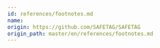 ```yaml
---
id: references/footnotes.md
name: 
origin: https://github.com/SAFETAG/SAFETAG
origin_path: master/en/references/footnotes.md
---
```


<!-- Notes -->

[^external_funding_and_reporting]: Usually when working with an external funder an engagement report, free of sensitive data about the host organization, will be created for submission the funder. The contents of this report should be clearly outlined and agreed to during the assessment plan stage.

<!-- Penetration/Security/Risk Testing Standards / Guides -->

[^NIST_SP_800-115]: [NIST SP 800-115, Technical Guide to Information Security Testing and Assessment](http://csrc.nist.gov/publications/nistpubs/800-115/SP800-115.pdf)

[^pen_testing_systematic]: [Penetration Testing - A Systematic Approach](http://www.infosecwriters.com/text_resources/pdf/PenTest_MSaindane.pdf)

[^NIST_SP_800-115_planning]: [NIST SP 800-115, Technical Guide to Information Security Testing and Assessment - Planning Methodology](http://csrc.nist.gov/publications/nistpubs/800-115/SP800-115.pdf#page=13)

[^NIST_SP_800-115_assessment_plan]: [NIST SP 800-115, Technical Guide to Information Security Testing and Assessment](http://csrc.nist.gov/publications/nistpubs/800-115/SP800-115.pdf#page=51)

[^NIST_SP_800-115-Section_7.1]: [NIST SP 800-115, Technical Guide to Information Security Testing and Assessment. Section 7.1 Coordination](http://csrc.nist.gov/publications/nistpubs/800-115/SP800-115.pdf#page=55)

[^NIST_SP_800-115_targeting]: [NIST SP 800-115, Technical Guide to Information Security Testing and Assessment](http://csrc.nist.gov/publications/nistpubs/800-115/SP800-115.pdf#page=40)

[^NIST_SP_800-115-travel_prep]: ["Traveling teams should maintain a flyaway kit that includes systems, images, additional tools, cables, projectors, and other equipment that a team may need when performing testing at other locations."](http://csrc.nist.gov/publications/nistpubs/800-115/SP800-115.pdf#page=50)

[^pets_pre-engagement_location]: [Determining Audit Location - The Penetration Testing Execution Standard: Pre-Engagement Guidelines](http://www.pentest-standard.org/index.php/Pre-engagement#Locations)

[^pets_emergency_contact_info]: [Emergency Contact and Incidents - The Penetration Testing Execution Standard: Pre-Engagement Guidelines](http://www.pentest-standard.org/index.php/Pre-engagement#Emergency_Contact_Information)

[^interaction_security_risk_management]: [Security Risk Management: NGO Approach - InterAction Security Unit](https://www.scribd.com/doc/156488867/Srm)

[^workbook_on_security]: [Workbook on Security: Practical Steps for Human Rights Defenders at Risk](http://frontlinedefenders.org/files/workbook_eng.pdf)

[^OSSTMM_wireless_security_testing]: [Open Source Security Testing Methodology Manual (OSSTMM) p. 140.](http://www.isecom.org/research/osstmm.html)

<!-- Threat Modeling -->

[^shostack_anchoring]:  See: "Threat Modeling: Designing for Security" by Adam Shostack, p. 298. 

[^NIST_SP_800_115_soc_eng_hostile]: ["Individual targeting can lead to embarrassment for those individuals if testers successfully elicit information or gain access. It is important that the results of social engineering testing are used to improve the security of the organization and not to single out individuals."](http://csrc.nist.gov/publications/nistpubs/800-115/SP800-115.pdf)

[^GPR_8_Likelihood]: ["Likelihood: Chapter 2.7 p. 47 - Operational Security Management in Violent Environments"](http://www.odihpn.org/download/gpr_8_revised2pdf#page=38)

[^GPR_8_impacts]: ["Impacts: Chapter 2.7 p. 46 - Operational Security Management in Violent Environments"](http://www.odihpn.org/download/gpr_8_revised2pdf#page=38)

<!-- Facilitation -->

[^psych_sec_training]: [The Psychological Underpinnings of Security Training - Craig Higson-Smith](https://www.level-up.cc/resources-for-trainers/holistic/psychological-underpinnings-security-training)

[^event_planning_input]: [Event Planning Inputs - Level-Up](https://www.level-up.cc/leading-trainings/event-planning)

[^integratedsecurity_prep_tips]: [Integrated Security Facilitator Preparation Tips](http://integratedsecuritymanual.org/sites/default/files/integratedsecurity_themanual_1.pdf#page=25)

[^integrated_security_manual]: [Integrated security: The Manual](http://integratedsecuritymanual.org/download-this-manual)

<!-- Censorship Measurement -->

[^herdict_explore]: [Herdict "At-A-Glance" web-blockage dashboard](http://herdict.org/explore/indephth)

<!-- ONI -->

[^ONI_country]: [Open Network Initiative - Country Reports](https://opennet.net/research/profiles)

[^ONI_regional]: [Open Network Inititiative - Regional Overviews](https://opennet.net/research/regions)

[^alkasir]: [A Cyber-Censorship Map automatically plotted based on the data collected from the database that is updated through usage patterns of alkasir software.](https://alkasir.com/map)

[^transparency]: [Who publishes Transparency Reports?](http://jameslosey.com/post/98162645081/who-publishes-transparency-reports-here-is-an)

[^alexa]: [The top 500 sites in each country or territory.](http://www.alexa.com/topsites/countries)

<!-- Country Infrastructure info -->

[^cia_factbook]: [CIA fact-book](https://www.cia.gov/library/publications/the-world-factbook/)

[^cia_factbook_internet-users]: [CIA fact-book country comparison of number of users within a country that access the Internet](https://www.cia.gov/library/publications/the-world-factbook/fields/2153.html)

[^cia_factbook_broadcast-media]: [CIA fact-book country comparison of the approximate number of public and private TV and radio stations in a country](https://www.cia.gov/library/publications/the-world-factbook/fields/2213.html)

[^cia_factbook_telephone-system]: [CIA fact-book country comparison of the telephone system with details on the domestic and international components.](https://www.cia.gov/library/publications/the-world-factbook/fields/2124.html)

[^WTICT_indicators]: [World Telecommunication/ICT Indicators database 2014](http://www.itu.int/en/ITU-D/Statistics/Pages/publications/wtid.aspx)


<!-- Media / Speech Freedom Threats -->

[^threatened_voices]: [Threatened Voices: Tracking suppression of online free speech.](http://threatened.globalvoicesonline.org/)

[^media_sustainability_index]: [IREX’s Media Sustainability Index (MSI) provides in-depth analyses of the conditions for independent media in 80 countries across the world.](http://www.irex.org/project/media-sustainability-index-msi)

[^freedom_on_the_net]: [Freedom House's "Freedom on the Net" index, assessing the degree of internet and digital media freedom around the world.](http://www.freedomhouse.org/report-types/freedom-net)

[^freedom_of_the_press]: [Freedom House's "Freedom of the Press" index assess' global media freedom.](http://www.freedomhouse.org/report-types/freedom-press)

[^article_19_by_country]: [ARTICLE 19 freedom of expression and freedom of information news by region.](http://www.article19.org/pages/en/where-we-work.html)

[^OSF_digital_media]: [Open Society Foundation - Mapping digital media](http://www.opensocietyfoundations.org/projects/mapping-digital-media)

[^press_freedom_index]: [Press Freedom Index (RSF)](https://en.rsf.org/press-freedom-index.html)

[^press_freedom_index_methodology]: [Press Freedom Index Methodology (RSF)](http://rsf.org/index2014/data/2014_wpfi_methodology.pdf)


<!-- Human Rights and Governance-->

[^freedom_in_the_world]: [Freedom House's "Freedom in the World" index is the standard-setting comparative assessment of global political rights and civil liberties.](http://www.freedomhouse.org/report-types/freedom-world)

[^corruptions_perception_index]: [Corruption  Perception  Index](http://www.transparency.org/cpi2013/results/)

[^Amnesty_regional_news]: [Amnesty International regional news on human rights](https://www.amnesty.org/en/news/regional)

[^HRW_regional_work]: [Human Rights Watch - Browse by Region](http://www.hrw.org/regions)

<!-- Surveillance and Censorship -->

[^pi_country_reports]: [Privacy International's in-depth country reports and submissions to the United Nations.](https://www.privacyinternational.org/resources/reports)

[^surveillance_whos_who]: [Surveillance Who's Who exposes the government agencies that attended ISS World surveillance trade shows between 2006 and 2011.](https://www.privacyinternational.org/resources/surveillance-whos-who)

[^ISC_country_reports]: [The ISC Project completes evaluations of information security threats in a broad range of countries. The resulting comprehensive written assessments describe each country’s digital security situation through consideration of four main categories: online surveillance, online attacks, online censorship, and user profile/access.](https://iscproject.org/country-assessments/)


<!-- Security Risks -->

[^EISF_Alerts]: [EISF distributes frequent analysis and summaries of issues relevant to humanitarian security risk management.](http://www.eisf.eu/alerts/)

[^PETS_legal_considerations]: [" Some activities common in penetration tests may violate local laws. For this reason, it is advised to check the legality of common pentest tasks in the location where the work is to be performed."](http://www.pentest-standard.org/index.php/Pre-engagement#Legal_Considerations)

[^PTES_testing]: [Vulnerability Analysis - The Penetration Testing Execution Standard](http://www.pentest-standard.org/index.php/Vulnerability_Analysis)

[^NIST_800_14_user_issues]: [NIST SP 800-14, Generally Accepted Principles and Practices for Securing Information Technology Systems](http://csrc.nist.gov/publications/nistpubs/800-14/800-14.pdf#page=30)

[^NIST_exploit_confirm]: ["While vulnerability scanners check only for the possible existence of a vulnerability, the attack phase of a penetration test exploits the vulne rability to confirm its existence."](http://csrc.nist.gov/publications/nistpubs/800-115/SP800-115.pdf#page=38)

[^shostack_finding_threats]:  See: "Threat Modeling: Designing for Security" by Adam Shostack, p. 125. 

[^shostack_addressing_threats]:  See: "Threat Modeling: Designing for Security" by Adam Shostack, p. 167. 

[^shostack]:  "Threat Modeling: Designing for Security" by Adam Shostack

[^shostack_flow]:  See: "Threat Modeling: Designing for Security" by Adam Shostack, p. 408.

[^shostack_reports]:  See: "Threat Modeling: Designing for Security" by Adam Shostack, p. 401.

[^secure_reporting]: "When a pilot lands an airliner, their job isn’t over. They still have to navigate the myriad of taxiways and park at the gate safely. The same is true of you and your pen test reports, just because its finished doesn't mean you can switch off entirely. You still have to get the report out to the client, and you have to do so securely. Electronic distribution using public key cryptography is probably the best option, but not always possible. If symmetric encryption is to be used, a strong key should be used and must be transmitted out of band. Under no circumstances should a report be transmitted unencrypted. It all sounds like common sense, but all too often people fall down at the final hurdle." - [The Art of Writing Penetration Test Reports](http://resources.infosecinstitute.com/writing-penetration-testing-reports/)

[^stares_and_snide_comments]: "I once performed a social engineering test, the results of which were less than ideal for the client. The enraged CEO shared the report with the whole organization, as a way of raising awareness of social engineering attacks. This was made more interesting, when I visited that same company a few weeks later to deliver some security awareness training. During my introduction, I explained that my company did security testing and was responsible for the social engineering test a few weeks back. This was greeted with angry stares and snide comments about how I’d gotten them all into trouble. My response was, as always, “better to give me your passwords than a genuine bad guy”." - [The Art of Writing Penetration Test Reports](http://resources.infosecinstitute.com/writing-penetration-testing-reports/)

[^NIST_pen_test_danger]: "Penetration testing also poses a high risk to the organization’s networks and systems because it uses real exploits and attacks against production systems and data. Because of its high cost and potential impact, penetration testing of an organization’s network and systems on an annual basis may be sufficient. Also, penetration testing can be designed to stop when the tester reaches a point when an additional action will cause damage." - [NIST SP 800-115, Technical Guide to Information Security Testing and Assessment](http://csrc.nist.gov/publications/nistpubs/800-115/SP800-115.pdf#page=40)

[^PETS_third_parties]: [Dealing with third parties - The Penetration Testing Execution Standard](http://www.pentest-standard.org/index.php/Pre-engagement#Dealing_with_Third_Parties)

[^PETS_separate_permissions]: ["In addition, some service providers require advance notice and/or separate permission prior to testing their systems. For example, Amazon has an online request form that must be completed, and the request must be approved before scanning any hosts on their cloud. If this is required, it should be part of the document."](http://www.pentest-standard.org/index.php/Pre-engagement#Permission_to_Test)

[^PETS_emergency_contact]: ["Obviously, being able to get in touch with the customer or target organization in an emergency is vital."](http://www.pentest-standard.org/index.php/Pre-engagement#Emergency_Contact_Information)

[^PETS_host_and_ip]: ["Before starting a penetration test, all targets must be identified. "](http://www.pentest-standard.org/index.php/Pre-engagement#Specify_IP_Ranges_and_Domains)

[^PETS_logical_intel]: [Accumulating information about partners, clients, and competitors - The Penetration Testing Execution Standard](http://www.pentest-standard.org/index.php/Intelligence_Gathering#Logical)

[^NIST_incident_repose_plan]: ["the assessment plan should provide specific guidance on incident handling in the event that assessors cause or uncover an incident during the course of the assessment. This section of the plan should define the term incident and provide guidelines for determining whether or not an incident has occurred. The plan should identify specific primary and alternate points of contact for the assessors... The assessment plan should provide clear-cut instructions on what actions assessors should take in these situations."](http://csrc.nist.gov/publications/nistpubs/800-115/SP800-115.pdf#page=52)

[^PETS_permission_to_test]: ["One of the most important documents which need to be obtained for a penetration test is the Permission to Test document."](http://www.pentest-standard.org/index.php/Pre-engagement#Permission_to_Test)

[^PETS_evidence_handling]: ["When handling evidence of a test and the differing stages of the report it is incredibly important to take extreme care with the data. Always use encryption and sanitize your test machine between tests."](http://www.pentest-standard.org/index.php/Pre-engagement#Evidence_Handling)

[^org_vuln_analysis]: ["Vulnerability Assessment: Training module for NGOs operating in Conflict Zones and High-Crime Areas"](https://www.eisf.eu/wp-content/uploads/2014/09/0603-Dworken-undated-Vulnerability-assesment-training-module.pdf)

[^cryptolaw]: ["A survey of existing and proposed laws and regulations on cryptography - systems used for protecting information against unauthorized access."](http://www.cryptolaw.org/) (The Crypto Law Survey)

<!-- Malware and Threat reports --> 

[^staying_abreast_of_tech_and_threats]: ["Assessors need to remain abreast of new technology and the latest means by which an adversary may attack that technology. They should periodically refresh their knowledge base, reassess their methodology-updating techniques as appropriate, and update their tool kits."](http://csrc.nist.gov/publications/nistpubs/800-115/SP800-115.pdf#page=47)

[^symantec_annual_threat_report]: [The Internet Annual Security Threat Report provides an overview and analysis of the year in global threat activity.](http://www.symantec.com/security_response/publications/threatreport.jsp)

[^symantec_monthly_threat_report]: [The monthly intelligence report, provides the latest analysis of cyber security threats, trends, and insights from the Symantec intelligence team concerning malware, spam, and other potentially harmful business risks.](http://www.symantec.com/security_response/publications/monthlythreatreport.jsp)

[^mandiant_threat_report]: [Mandiant’s annual threat report, reveals key insights, statistics and case studies illustrating how the tools and tactics of advanced persistent threat (APT) actors have evolved over the last year. (REQUIRES EMAIL ADDRESS)](https://www.mandiant.com/resources/mandiant-reports/)

[^mcafee_threat_center]: [McAfee Labs Threat Center includes their Quarterly Threats Report, Blog, and Threat Library.](http://www.mcafee.com/us/threat-center.aspx)

[^fireeye_reports]: [FireEye provides complimentary reports on threats and trends in cyber security. (REQUIRES EMAIL ADDRESS)](http://www.fireeye.com/info-center/)

[^verizon_data_breach_report]: [Verizon Data Breach Investigative Report (REQUIRES EMAIL ADDRESS)](http://www.verizonenterprise.com/DBIR/)

[^internet_storm_center]: [SANS: Internet Storm Center](https://isc.sans.edu//)

[^mcafee_threat_trends]: [McAfee Threat Trends Papers](www.mcafee.com/us/security-awareness/threat-trends.aspx)

[^us-cert_current_activity]: [US-CERT Current Activity web page is a regularly updated summary of the most frequent, high-impact types of security incidents currently being reported](https://www.us-cert.gov/ncas/current-activity/)

[^us-cert_bulletins]: [US-CERT Bulletins provide weekly summaries of new vulnerabilities.](https://www.us-cert.gov/ncas/bulletins/)

[^citi_lab_exec_recon]: [Communities @ Risk: Targeted Digital Threats Against Civil Society - Execurtive Summary](https://targetedthreats.net/media/1-ExecutiveSummary.pdf#page=21)

[^social_engineering_important_all]: ["CSOs should gradually build a culture in which all staff, regardless of technical background, feel some responsibility for their own digital hygiene. While staff need not become technical experts, CSOs should attempt to raise the awareness of every staff member, from executive directors to interns - groups are only as strong as their weakest link—so that they can spot issues, reduce vulnerabilities, know where to go for further help, and educate others."](https://targetedthreats.net/media/1-ExecutiveSummary.pdf#page=30)

[^informed_staff_decisions]: ["Of course, there is no way to anticipate and warn against every form of digital threat; new technologies and new threats emerge constantly, outpacing security awareness. In such an environment, it is important for CSOs to develop a framework for critical thinking and informed decision-making by their staff about digital threats, not tethered to any specific application, device, attack vector, or situation."](https://targetedthreats.net/media/1-ExecutiveSummary.pdf#page=30)

[^secuna_country_reports]: ["Secunia Country Reports"](https://secunia.com/resources/countryreports/)

<!-- Security Advisories -->

[^Microsoft_Security_Bulletin]: [Microsoft Security Bulletin](https://technet.microsoft.com/en-us/security/bulletin)

[^ind_univ_external_advisories]: ["In-Depth Reading, Vendor Information, & External Advisories"](https://protect.iu.edu/cybersecurity/indepth)

[^OSS_Security_advisories]: ["Security-Related Vendor Information"](http://oss-security.openwall.org/wiki/vendors)

[^CERT_CC_Advisories]: ["CERT/CC Advisories"](https://www.cert.org/historical/advisories/)

[^CERT_vuln_notes]: ["Vulnerability Notes Database"](http://www.kb.cert.org/vuls)

[^security_tracker]: ["Security Tracker"](http://securitytracker.com/topics/topics.html)

[^mozilla_vulns]: ["Known Vulnerabilities in Mozilla Products"](https://www.mozilla.org/security/known-vulnerabilities/)

[^packetstorm_news]: ["Packet Storm News"](http://packetstormsecurity.com/files/)

<!-- Technical Training & Guides -->

[^security_tube]: ["Comprehensive, Hands-on, Practical and Affordable infosec training."](http://www.securitytube.net)

[^recon-ng_data_flow]: [The flow of information through the Recon-ng  framework. (See: "Data Flow" section)](http://www.lanmaster53.com/2014/05/recon-ng-update)

[^recon-ng_API_keys]: [Acquiring API Keys](https://bitbucket.org/LaNMaSteR53/recon-ng/wiki/Usage%20Guide#!acquiring-api-keys)
[^security_in_a_box_physical]: [How to protect your information from physical threats - Security in-a-box](https://securityinabox.org/chapter-2)

[^speak_safe_keeping_data_safe]: [Keeping Your Data Safe - Surveillance Self-Defense](https://ssd.eff.org/en/module/keeping-your-data-safe)

<!-- Tech adoption and usability --> 

[^email_adoption_for_paranoid]: ["Everyone except computer support staff said
encrypting all e-mail messages was unnecessary. In fact, several mentioned encrypting all messages was for paranoid people rather than pragmatic ones."](https://cups.cs.cmu.edu/soups/2005/2005posters/10-gaw.pdf)

<!-- Sections -->

[^auditor_trainee_tool_resource_list]: [See the auditor trainee resource list](#auditor-trainee-tool-resource-list)

[^social_engineering_toolkit_resources]: [Auditor Tool Resource List - Social Engineering](#social-engineering-toolkit)

[^password_dictionary_resources]: [Auditor Tool Resource List - Password Dictionary Creation](#password-dictionary-creation)

[^social_engineering_section]: [Auditor Tool Resource List - Social Engineering](#social-engineering-toolkit)

[^latest_version_of_tools]: [See the auditor trainee resource list](#auditor-trainee-tool-resource-list)

[^vulnerability_analysis]: [See: Vulnerability Analysis](#vulnerability-analysis)

[^roadmap_development]: [See: Roadmap Development](#roadmap-development)

[^password-security]: [Password Security](#password-security)

[^network-access]: [Network Access](#network-access)

[^privilege-separation-across-os]: [Privilege Separation Across OS](#privilege-separation-across-os)

[^examining-firewalls-across-os]: [Examining Firewalls Across OS](#examining-firewalls-across-os)

[^identifying-software-versions]: [Identifying Software Versions](#identifying-software-versions)

[^anti-virus-updates]: [Anti-Virus Updates](#anti-virus-updates)

[^automated-vulnerability-assessment-tools]: [Automated Vulnerability Assessment Tools](#automated-vulnerability-assessment-tools)

[^identifying-lockout-thresholds]: [Identifying Lockout Thresholds](#identifying-lockout-thresholds)

[^identifying-oddone-off-services]: [Identifying Odd/One-Off Services](#identifying-oddone-off-services)

[^device_encryption_by_os]: [Device Encryption By OS Type](#device-encryption-by-os)

<!-- Appendices -->

[^travel_kit_appendix]: [APPENDIX A - Auditor travel kit checklist](#appendix-a)

[^personal_information_to_keep_private]: [APPENDIX B - Personal Information to Keep Private](#appendix-b)

[^password_survey]: [APPENDIX C - Password Survey](#appendix-c)

[^auditor_consent_template]: [APPENDIX D - Auditor Consent Template.](#appendix-d)

[^pre-mortum]: ["Pre-Mortum Strategy" - Sources of Power: How People Make Decisions - p.71](http://books.google.com/books?id=nn1kGwL4hRgC&lpg=PP1&pg=PA71#v=onepage&q&f=false)
<!-- Interview -->

[^scope_questions]: ["Questionnaires - The Penetration Testing Execution Standard"](http://www.pentest-standard.org/index.php/Pre-engagement#Questionnaires)

[^HCD_toolkit]: ["IDEO Human-Centered Design Toolkit"](http://www.ideo.com/work/human-centered-design-toolkit)

[^Techscape_indicators]: ["TechScape Indicators - the engine room"](https://www.theengineroom.org/projects/techscape/tsindicators/)

[^BUM_questions]: ["Questions for Business Unit Managers - The Penetration Testing Execution Standard"](http://www.pentest-standard.org/index.php/Pre-engagement#Questions_for_Business_Unit_Managers)

[^SA_Questions]: ["Questions for Systems Administrators"](http://www.pentest-standard.org/index.php/Pre-engagement#Questions_for_Systems_Administrators)

